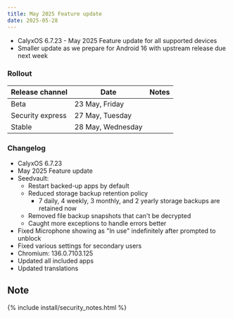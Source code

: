 ```yaml
---
title: May 2025 Feature update
date: 2025-05-28
---
```


* CalyxOS 6.7.23 - May 2025 Feature update for all supported devices
* Smaller update as we prepare for Android 16 with upstream release due next week

### Rollout

| Release channel  | Date   | Notes |
| ---------------- | ------ | ------ |
| Beta | 23 May, Friday |  |
| Security express | 27 May, Tuesday |  |
| Stable | 28 May, Wednesday | |

### Changelog
- CalyxOS 6.7.23
- May 2025 Feature update
- Seedvault:
  - Restart backed-up apps by default
  - Reduced storage backup retention policy
    - 7 daily, 4 weekly, 3 monthly, and 2 yearly storage backups are retained now
  - Removed file backup snapshots that can't be decrypted
  - Caught more exceptions to handle errors better
- Fixed Microphone showing as "In use" indefinitely after prompted to unblock
- Fixed various settings for secondary users
- Chromium: 136.0.7103.125
- Updated all included apps
- Updated translations

## Note

{% include install/security_notes.html %}
